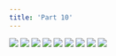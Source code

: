 ```yaml
---
title: 'Part 10'
---
```


![](images/shell/part-10/shell86.jpg)
![](images/shell/part-10/shell87.jpg)
![](images/shell/part-10/shell88.jpg)
![](images/shell/part-10/shell89.jpg)
![](images/shell/part-10/shell90.jpg)
![](images/shell/part-10/shell91.jpg)
![](images/shell/part-10/shell92.jpg)
![](images/shell/part-10/shell93.jpg)
![](images/shell/part-10/shell94.jpg)
